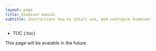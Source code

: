 ```yaml
---
layout: page
title: Exomiser manual
subtitle: Instructions how to intall use, and configure Exomiser
---
```


* TOC
{:toc}


This page will be avaiable in the future.
